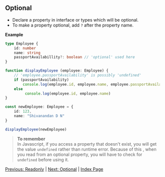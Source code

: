 ## **Optional**

- Declare a property in interface or types which will be optional.
- To make a property optional, add `?` after the property name.

**Example**

```ts
type Employee {
    id: number
    name: string
    passportAvailabillity?: boolean // 'optional' used here
}

function displayEmployee (employee: Employee) {
    // 'employee.passportAvailability' is possibly 'undefined'
    if (passportAvailability)
        console.log(employee.id, employee.name, employee.passportAvailability !== undefined)
    else 
         console.log(employee.id, employee.name)
}

const newEmployee: Employee = {
    id: 123,
    name: "Shivanandan D N"
}

displayEmployee(newEmployee)
```

> **To remember**  
> In Javascript, if you access a property that doesn't exist, you will get the value `undefined` rather than runtime error. Because of this , when you read from an optional property, you will have to check for `undefined` before using it.

[Previous: Readonly](/docs/%238_Readonly.md) | [Next: Optional](/docs/%239_Optional.md) | [Index Page](/README.md)
